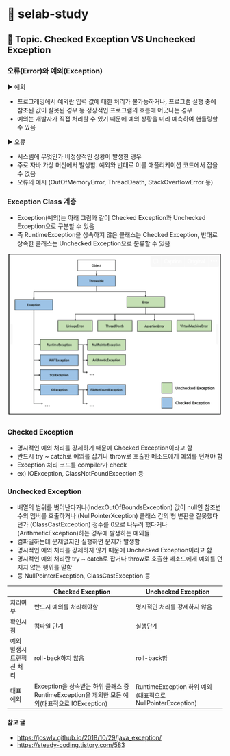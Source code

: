 # :book: selab-study 

## :pushpin: Topic. Checked Exception VS Unchecked Exception

### 오류(Error)와 예외(Exception)

▶ 예외
- 프로그래밍에서 예외란 입력 값에 대한 처리가 불가능하거나, 프로그램 실행 중에 참조된 값이 잘못된 경우 등 
정상적인 프로그램의 흐름에 어긋나는 경우 
- 예외는 개발자가 직접 처리할 수 있기 때문에 예외 상황을 미리 예측하여 핸들링할 수 있음

▶ 오류
- 시스템에 무엇인가 비정상적인 상황이 발생한 경우
- 주로 자바 가상 머신에서 발생함. 예외와 반대로 이를 애플리케이션 코드에서 잡을 수 없음
- 오류의 예시 (OutOfMemoryError, ThreadDeath, StackOverflowError 등)


### Exception Class 계층

- Exception(예외)는 아래 그림과 같이 Checked Exception과 Unchecked Exception으로 구분할 수 있음
- 즉 RuntimeException을 상속하지 않은 클래스는 Checked Exception, 반대로 상속한 클래스는 Unchecked Exception으로 분류할 수 있음

![](../images/예외.PNG)

### Checked Exception

- 명시적인 예외 처리를 강제하기 때문에 Checked Exception이라고 함
- 반드시 try ~ catch로 예외를 잡거나 throw로 호출한 메소드에게 예외를 던져야 함
- Exception 처리 코드를 compiler가 check
- ex) IOException, ClassNotFoundException 등

### Unchecked Exception

- 배열의 범위를 벗어난다거나(IndexOutOfBoundsException) 값이 null인 참조변수의 멤버를 호출하거나 (NullPointerXception) 
클래스 간의 형 변환을 잘못했다던가 (ClassCastException) 정수를 0으로 나누려 했다거나 (ArithmeticException)하는 경우에 발생하는 예외들
- 컴파일하는데 문제없지만 실행하면 문제가 발생함
- 명시적인 예외 처리를 강제하지 않기 때문에 Unchecked Exception이라고 함
- 명시적인 예외 처리란 try ~ catch로 잡거나 throw로 호출한 메소드에게 예외를 던지지 않는 행위를 말함 
- 등 NullPointerException, ClassCastException 등

|    |Checked Exception|Unchecked Exception|
|----|---|----|
|처리여부|반드시 예외를 처리해야함|명시적인 처리를 강제하지 않음|
|확인시점|컴파일 단계|실행단계
|예외 발생시 트랜잭션 처리|roll-back하지 않음|roll-back함
|대표 예외|Exception을 상속받는 하위 클래스 중 RuntimeException을 제외한 모든 예외(대표적으로 IOException)|RuntimeException 하위 예외 (대표적으로 NullPointerException)



#### 참고 글
- https://joswlv.github.io/2018/10/29/java_exception/
- https://steady-coding.tistory.com/583